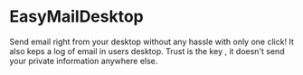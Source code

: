 # EasyMailDesktop
Send email right from your desktop without any hassle with only one click! 
It also keps a log of email in users desktop.
Trust is the key , it doesn't send your private information anywhere else.

